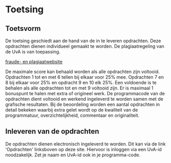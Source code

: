 # Toetsing

## Toetsvorm
De toetsing geschiedt aan de hand van de in te leveren opdrachten.
Deze opdrachten dienen individueel gemaakt te worden. De plagiaatregeling 
van de UvA is van toepassing.

[fraude- en plagiaatwebsite](http://www.uva.nl/plagiaat)

De maximale score kan behaald worden als alle opdrachten zijn voltooid.
Opdrachten 1 tot en met 6 tellen bij elkaar voor 25% mee. Opdrachten 7 en 8 
bij elkaar voor 25% en opdracht 9 en 10 elk 25%. Een voldoende is te behalen
als alle opdrachten tot en met 9 voltooid zijn. Er is maximaal 1 bonuspunt te
halen met extra of origineel werk.
De programmacode van de opdrachten dient voltooid en werkend ingeleverd te 
worden samen met de grafische resultaten. Bij de beoordeling worden een aantal 
opdrachten in detail bekeken waarbij extra gelet wordt op de kwaliteit van de
programmatuur, overzichtelijkheid, commentaar en originaliteit. 

## Inleveren van de opdrachten
De opdrachten dienen electronisch ingeleverd te worden. Dit kan via
de link 'Opdrachten' linksboven op deze site. Hiervoor is inloggen
via een UvA-id noodzakelijk. Zet je naam en UvA-id ook in je programma-code.

